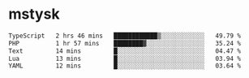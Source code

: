 # mstysk

<!--START_SECTION:waka-->

```txt
TypeScript   2 hrs 46 mins   ████████████▒░░░░░░░░░░░░   49.79 %
PHP          1 hr 57 mins    ████████▓░░░░░░░░░░░░░░░░   35.24 %
Text         14 mins         █░░░░░░░░░░░░░░░░░░░░░░░░   04.47 %
Lua          13 mins         █░░░░░░░░░░░░░░░░░░░░░░░░   03.94 %
YAML         12 mins         █░░░░░░░░░░░░░░░░░░░░░░░░   03.64 %
```

<!--END_SECTION:waka-->
